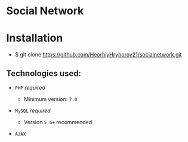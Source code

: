 # Social Network

# Installation
- $ git clone https://github.com/HeorhiyHryhorov21/socialnetwork.git

Technologies used:
------------------

- `PHP` *_required_*
	- Minimum version: `7.0`

- `MySQL` *_required_*
	- Version `5.6+` recommended
- `AJAX`	
